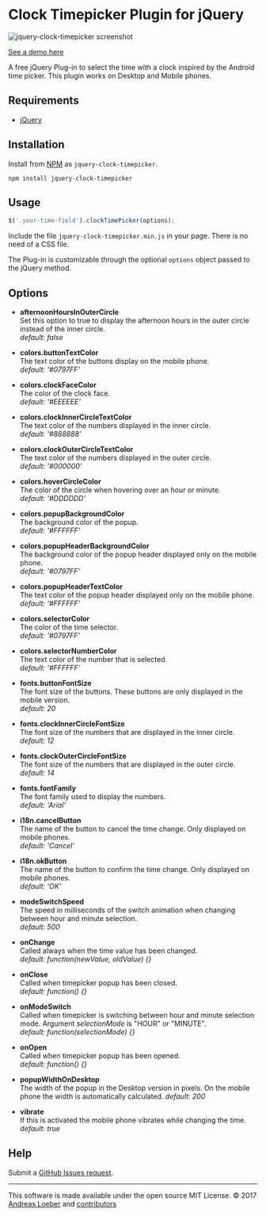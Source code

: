 Clock Timepicker Plugin for jQuery
==================================

<img src="http://plugins.slyweb.ch/jquery-clock-timepicker/screenshot.png" alt="jquery-clock-timepicker screenshot" />

[See a demo here](http://plugins.slyweb.ch/jquery-clock-timepicker)

A free jQuery Plug-in to select the time with a clock inspired by the Android time picker. This plugin works on Desktop and Mobile phones.


Requirements
------------
* [jQuery](http://jquery.com/)


Installation
------------

Install from [NPM](http://www.npmjs.com/package/jquery-clock-timepicker) as ```jquery-clock-timepicker```.

```npm install jquery-clock-timepicker```


Usage
-----

```javascript
$('.your-time-field').clockTimePicker(options);
```

Include the file `jquery-clock-timepicker.min.js` in your page. There is no need of a CSS file.

The Plug-in is customizable through the optional ```options``` object passed to the jQuery method.


Options
-------

- **afternoonHoursInOuterCircle**  
Set this option to true to display the afternoon hours in the outer circle instead of the inner circle.  
*default: false*

- **colors.buttonTextColor**  
The text color of the buttons display on the mobile phone.  
*default: '#0797FF'*

- **colors.clockFaceColor**  
The color of the clock face.  
*default: '#EEEEEE'*

- **colors.clockInnerCircleTextColor**  
The text color of the numbers displayed in the inner circle.  
*default: '#888888'*

- **colors.clockOuterCircleTextColor**  
The text color of the numbers displayed in the outer circle.  
*default: '#000000'*

- **colors.hoverCircleColor**  
The color of the circle when hovering over an hour or minute.  
*default: '#DDDDDD'*

- **colors.popupBackgroundColor**  
The background color of the popup.  
*default: '#FFFFFF'*

- **colors.popupHeaderBackgroundColor**  
The background color of the popup header displayed only on the mobile phone.  
*default: '#0797FF'*

- **colors.popupHeaderTextColor**  
The text color of the popup header displayed only on the mobile phone.  
*default: '#FFFFFF'*

- **colors.selectorColor**  
The color of the time selector.  
*default: '#0797FF'*

- **colors.selectorNumberColor**  
The text color of the number that is selected.  
*default: '#FFFFFF'*

- **fonts.buttonFontSize**  
The font size of the buttons. These buttons are only displayed in the mobile version.  
*default: 20*

- **fonts.clockInnerCircleFontSize**  
The font size of the numbers that are displayed in the inner circle.  
*default: 12*

- **fonts.clockOuterCircleFontSize**  
The font size of the numbers that are displayed in the outer circle.  
*default: 14*

- **fonts.fontFamily**  
The font family used to display the numbers.  
*default: 'Arial'*

- **i18n.cancelButton**  
The name of the button to cancel the time change. Only displayed on mobile phones.  
*default: 'Cancel'*

- **i18n.okButton**  
The name of the button to confirm the time change. Only displayed on mobile phones.  
*default: 'OK'*

- **modeSwitchSpeed**  
The speed in milliseconds of the switch animation when changing between hour and minute selection.  
*default: 500*

- **onChange**  
Called always when the time value has been changed.  
*default: function(newValue, oldValue) {}*

- **onClose**  
Called when timepicker popup has been closed.  
*default: function() {}*

- **onModeSwitch**  
Called when timepicker is switching between hour and minute selection mode. Argument *selectionMode* is "HOUR" or "MINUTE".  
*default: function(selectionMode) {}*

- **onOpen**  
Called when timepicker popup has been opened.  
*default: function() {}*

- **popupWidthOnDesktop**  
The width of the popup in the Desktop version in pixels. On the mobile phone the width is automatically calculated.
*default: 200*

- **vibrate**  
If this is activated the mobile phone vibrates while changing the time.  
*default: true*


Help
----

Submit a [GitHub Issues request](https://github.com/loebi-ch/jquery-clock-timepicker/issues/new).


- - -

This software is made available under the open source MIT License. &copy; 2017 [Andreas Loeber](http://github.com/loebi-ch) and [contributors](https://github.com/loebi-ch/jquery-clock-timepicker/graphs/contributors)
